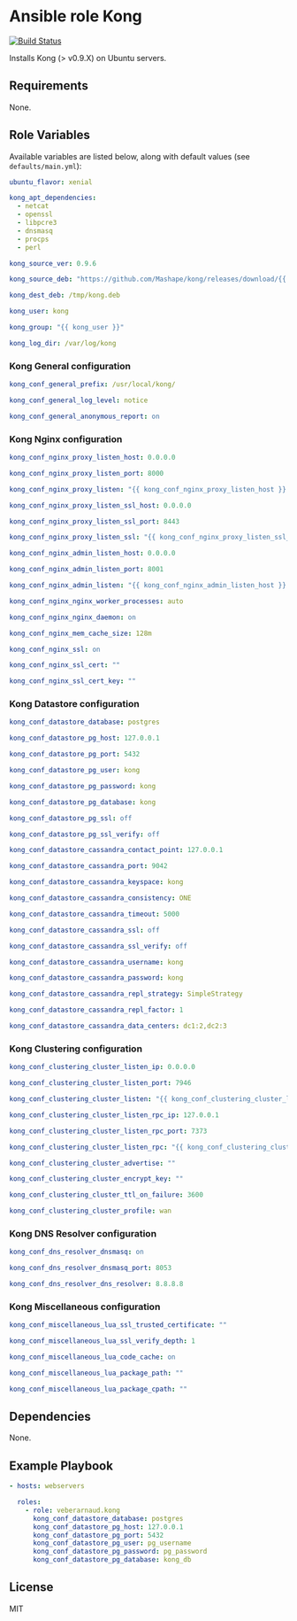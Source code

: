 # Ansible role Kong

[![Build Status](https://travis-ci.org/VEBERArnaud/ansible-role-kong.svg?branch=master)](https://travis-ci.org/VEBERArnaud/ansible-role-kong)

Installs Kong (> v0.9.X) on Ubuntu servers.

## Requirements

None.

## Role Variables

Available variables are listed below, along with default values (see `defaults/main.yml`):

```yaml
ubuntu_flavor: xenial
```

```yaml
kong_apt_dependencies:
  - netcat
  - openssl
  - libpcre3
  - dnsmasq
  - procps
  - perl
```

```yaml
kong_source_ver: 0.9.6
```
```yaml
kong_source_deb: "https://github.com/Mashape/kong/releases/download/{{ kong_source_ver }}/kong-{{ kong_source_ver }}.{{ ubuntu_flavor }}_all.deb"
```
```yaml
kong_dest_deb: /tmp/kong.deb
```

```yaml
kong_user: kong
```
```yaml
kong_group: "{{ kong_user }}"
```

```yaml
kong_log_dir: /var/log/kong
```

### Kong General configuration

```yaml
kong_conf_general_prefix: /usr/local/kong/
```
```yaml
kong_conf_general_log_level: notice
```
```yaml
kong_conf_general_anonymous_report: on
```

### Kong Nginx configuration

```yaml
kong_conf_nginx_proxy_listen_host: 0.0.0.0
```
```yaml
kong_conf_nginx_proxy_listen_port: 8000
```
```yaml
kong_conf_nginx_proxy_listen: "{{ kong_conf_nginx_proxy_listen_host }}:{{ kong_conf_nginx_proxy_listen_port }}"
```
```yaml
kong_conf_nginx_proxy_listen_ssl_host: 0.0.0.0
```
```yaml
kong_conf_nginx_proxy_listen_ssl_port: 8443
```
```yaml
kong_conf_nginx_proxy_listen_ssl: "{{ kong_conf_nginx_proxy_listen_ssl_host }}:{{ kong_conf_nginx_proxy_listen_ssl_port }}"
```
```yaml
kong_conf_nginx_admin_listen_host: 0.0.0.0
```
```yaml
kong_conf_nginx_admin_listen_port: 8001
```
```yaml
kong_conf_nginx_admin_listen: "{{ kong_conf_nginx_admin_listen_host }}:{{ kong_conf_nginx_admin_listen_port }}"
```
```yaml
kong_conf_nginx_nginx_worker_processes: auto
```
```yaml
kong_conf_nginx_nginx_daemon: on
```
```yaml
kong_conf_nginx_mem_cache_size: 128m
```
```yaml
kong_conf_nginx_ssl: on
```
```yaml
kong_conf_nginx_ssl_cert: ""
```
```yaml
kong_conf_nginx_ssl_cert_key: ""
```

### Kong Datastore configuration

```yaml
kong_conf_datastore_database: postgres
```
```yaml
kong_conf_datastore_pg_host: 127.0.0.1
```
```yaml
kong_conf_datastore_pg_port: 5432
```
```yaml
kong_conf_datastore_pg_user: kong
```
```yaml
kong_conf_datastore_pg_password: kong
```
```yaml
kong_conf_datastore_pg_database: kong
```
```yaml
kong_conf_datastore_pg_ssl: off
```
```yaml
kong_conf_datastore_pg_ssl_verify: off
```
```yaml
kong_conf_datastore_cassandra_contact_point: 127.0.0.1
```
```yaml
kong_conf_datastore_cassandra_port: 9042
```
```yaml
kong_conf_datastore_cassandra_keyspace: kong
```
```yaml
kong_conf_datastore_cassandra_consistency: ONE
```
```yaml
kong_conf_datastore_cassandra_timeout: 5000
```
```yaml
kong_conf_datastore_cassandra_ssl: off
```
```yaml
kong_conf_datastore_cassandra_ssl_verify: off
```
```yaml
kong_conf_datastore_cassandra_username: kong
```
```yaml
kong_conf_datastore_cassandra_password: kong
```
```yaml
kong_conf_datastore_cassandra_repl_strategy: SimpleStrategy
```
```yaml
kong_conf_datastore_cassandra_repl_factor: 1
```
```yaml
kong_conf_datastore_cassandra_data_centers: dc1:2,dc2:3
```

### Kong Clustering configuration

```yaml
kong_conf_clustering_cluster_listen_ip: 0.0.0.0
```
```yaml
kong_conf_clustering_cluster_listen_port: 7946
```
```yaml
kong_conf_clustering_cluster_listen: "{{ kong_conf_clustering_cluster_listen_ip }}:{{ kong_conf_clustering_cluster_listen_port }}"
```
```yaml
kong_conf_clustering_cluster_listen_rpc_ip: 127.0.0.1
```
```yaml
kong_conf_clustering_cluster_listen_rpc_port: 7373
```
```yaml
kong_conf_clustering_cluster_listen_rpc: "{{ kong_conf_clustering_cluster_listen_rpc_ip }}:{{ kong_conf_clustering_cluster_listen_rpc_port }}"
```
```yaml
kong_conf_clustering_cluster_advertise: ""
```
```yaml
kong_conf_clustering_cluster_encrypt_key: ""
```
```yaml
kong_conf_clustering_cluster_ttl_on_failure: 3600
```
```yaml
kong_conf_clustering_cluster_profile: wan
```

### Kong DNS Resolver configuration

```yaml
kong_conf_dns_resolver_dnsmasq: on
```
```yaml
kong_conf_dns_resolver_dnsmasq_port: 8053
```
```yaml
kong_conf_dns_resolver_dns_resolver: 8.8.8.8
```

### Kong Miscellaneous configuration

```yaml
kong_conf_miscellaneous_lua_ssl_trusted_certificate: ""
```
```yaml
kong_conf_miscellaneous_lua_ssl_verify_depth: 1
```
```yaml
kong_conf_miscellaneous_lua_code_cache: on
```
```yaml
kong_conf_miscellaneous_lua_package_path: ""
```
```yaml
kong_conf_miscellaneous_lua_package_cpath: ""
```

## Dependencies

None.

## Example Playbook

```yaml
- hosts: webservers

  roles:
    - role: veberarnaud.kong
      kong_conf_datastore_database: postgres
      kong_conf_datastore_pg_host: 127.0.0.1
      kong_conf_datastore_pg_port: 5432
      kong_conf_datastore_pg_user: pg_username
      kong_conf_datastore_pg_password: pg_password
      kong_conf_datastore_pg_database: kong_db
```

## License

MIT
